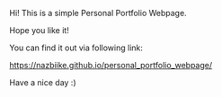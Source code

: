 Hi! This is a simple Personal Portfolio Webpage.

Hope you like it!

You can find it out via following link:

https://nazbiike.github.io/personal_portfolio_webpage/

Have a nice day :)